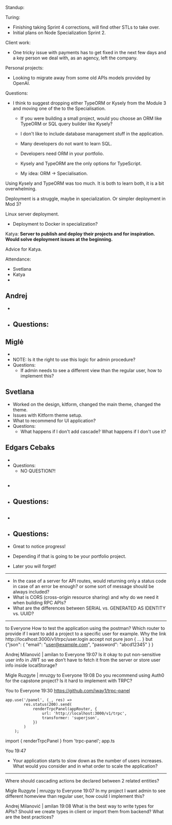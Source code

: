 Standup:

  Turing:
  - Finishing taking Sprint 4 corrections, will find other STLs to take over.
  - Initial plans on Node Specialization Sprint 2.

  Client work:
  - One tricky issue with payments has to get fixed in the next few days and a key person we deal with, as an agency, left the company.

  Personal projects:
  - Looking to migrate away from some old APIs models provided by OpenAI.

Questions:
  - I think to suggest dropping either TypeORM or Kysely from the Module 3 and moving one of the to the Specialisation.
    - If you were building a small project, would you choose an ORM like TypeORM or SQL query builder like Kysely?

    - I don't like to include database management stuff in the application.
    - Many developers do not want to learn SQL.
    - Developers need ORM in your portfolio.
    - Kysely and TypeORM are the only options for TypeScript.
    - My idea: ORM -> Specialisation.

Using Kysely and TypeORM was too much.
It is both to learn both, it is a bit overwhelming.

Deployment is a struggle, maybe in specialization. Or simpler deployment in Mod 3?

Linux server deployment.
- Deployment to Docker in specialization?

Katya:
**Server to publish and deploy their projects and for inspiration.**
**Would solve deployment issues at the beginning.**

Advice for Katya.

Attendance:
  - Svetlana
  - Katya
  -

## Andrej

-
- Questions:
  -

## Miglė

-
- NOTE: Is it the right to use this logic for admin procedure?
- Questions:
  - If admin needs to see a different view than the regular user, how to implement this?

## Svetlana

- Worked on the design, kitform, changed the main theme, changed the theme.
- Issues with Kitform theme setup.
- What to recommend for UI application?
- Questions:
  - What happens if I don't add cascade? What happens if I don't use it?

## Edgars Cebaks

-
- Questions:
  - NO QUESTION?!

##

-
- Questions:
  -

##

-
- Questions:
  -

- Great to notice progress!
- Depending if that is going to be your portfolio project.
- Later you will forget!

---

- In the case of a server for API routes, would returning only a status code in case of an error be enough? or some sort of message should be always included?
- What is CORS (cross-origin resource sharing) and why do we need it when building RPC APIs?
- What are the differences between SERIAL vs. GENERATED AS IDENTITY vs. UUID?

---

  to  Everyone
How to test the application using the postman? Which router to provide if I want to add a project to a specific user for example.  Why the link http://localhost:3000/v1/trpc/user.login accept not pure json  { … } but  {"json": 
{
    "email": "user@example.com",
    "password": "abcd12345"
  }
}

Andrej Milanović | amilan  to  Everyone 19:07
Is it okay to put non-sensitive user info in JWT so we don’t have to fetch it from the server or store user info inside localStorage?

Migle Ruzgyte | mruzgy  to  Everyone 19:08
Do you recommend using Auth0 for the capstone project? Is it hard to implement with TRPC?

You  to  Everyone 19:30
https://github.com/iway1/trpc-panel
```
app.use('/panel', (_, res) =>
        res.status(200).send(
            renderTrpcPanel(appRouter, {
                url: 'http://localhost:3000/v1/trpc',
                transformer: 'superjson',
            })
        )
    );
```
import { renderTrpcPanel } from 'trpc-panel';
app.ts

You 19:47
- Your application starts to slow down as the number of users increases. What would you consider and in what order to scale the application?


---

Where should cascading actions be declared between 2 related entities?

Migle Ruzgyte | mruzgy  to  Everyone 19:07
In my project I want admin to see different homeview than regular user, how could I implement this?

Andrej Milanović | amilan 19:08
What is the best way to write types for APIs? Should we create types in client or import them from backend? What are the best practices?

